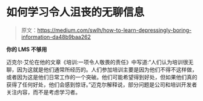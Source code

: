 # 如何学习令人沮丧的无聊信息

> 原文：<https://medium.com/swlh/how-to-learn-depressingly-boring-information-da48b9baa262>

**你的 LMS 不够用**

迈克尔·艾伦在他的文章《培训:一项令人敬畏的责任》中写道:“人们认为培训很无聊，因为这就是他们通常所经历的。人们参加培训主要是因为他们不得不这样做，或者因为这是他们日常工作的一个突破。他们可能希望得到好处，但如果他们真的获得了任何好处，他们会感到惊讶。”迈克尔解释说，部分问题是公司和培训开发者关注内容，而不是考虑学习者。